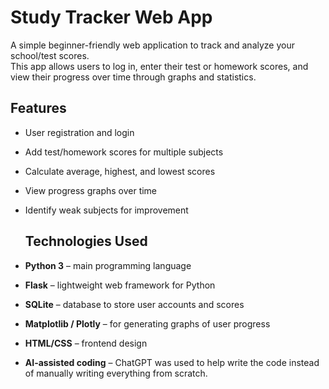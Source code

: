 # Study Tracker Web App 

A simple beginner-friendly web application to track and analyze your school/test scores.  
This app allows users to log in, enter their test or homework scores, and view their progress over time through graphs and statistics.



## Features 

- User registration and login  
- Add test/homework scores for multiple subjects  
- Calculate average, highest, and lowest scores  
- View progress graphs over time  
- Identify weak subjects for improvement

  ## Technologies Used ️

- **Python 3** – main programming language  
- **Flask** – lightweight web framework for Python  
- **SQLite** – database to store user accounts and scores  
- **Matplotlib / Plotly** – for generating graphs of user progress  
- **HTML/CSS** – frontend design  
- **AI-assisted coding**  – ChatGPT was used to help write the code instead of manually writing everything from scratch.
  
